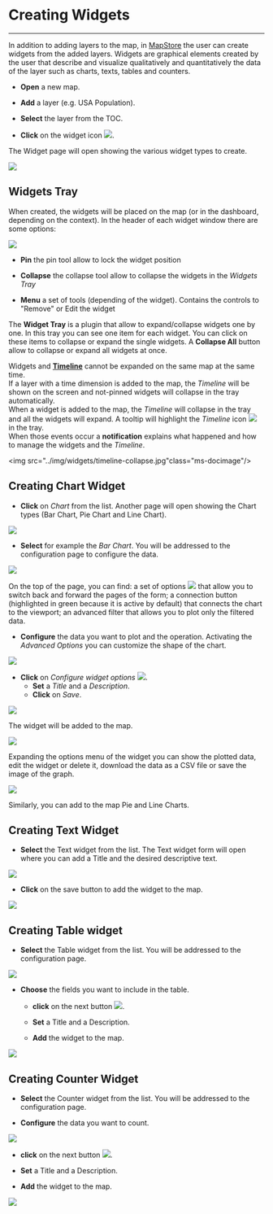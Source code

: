# Creating Widgets
******************

In addition to adding layers to the map, in [MapStore](https://mapstore.geo-solutions.it/mapstore/#/) the user can create widgets from the added layers. Widgets are graphical elements created by the user that describe and visualize qualitatively and quantitatively the data of the layer such as charts, texts, tables and counters.

* **Open** a new map.

* **Add** a layer (e.g. USA Population).

* **Select** the layer from the TOC.

* **Click** on the widget icon <img src="../img/button/widgets.jpg" class="ms-docbutton"/>.

The Widget page will open showing the various widget types to create.

<img src="../img/widgets/widget-list.jpg" class="ms-docimage" style="max-width:400px;"/>

Widgets Tray
------------

When created, the widgets will be placed on the map (or in the dashboard, depending on the context). In the header of each widget window there are some options:

<img src="../img/widgets/widgets-tray.jpg" class="ms-docimage"/>

* **Pin** the pin tool allow to lock the widget position

* **Collapse** the collapse tool allow to collapse the widgets in the *Widgets Tray*

* **Menu** a set of tools (depending of the widget). Contains the controls to "Remove" or Edit the widget

The **Widget Tray** is a plugin that allow to expand/collapse widgets one by one. In this tray you can see one item for each widget. You can click on these items to collapse or expand the single widgets. A **Collapse All** button allow to collapse or expand all widgets at once.

Widgets and **[Timeline](timeline.md#timeline)** cannot be expanded on the same map at the same time.<br>
If a layer with a time dimension is added to the map, the *Timeline* will be shown on the screen and not-pinned widgets will collapse in the tray automatically.<br>
When a widget is added to the map, the *Timeline* will collapse in the tray and all the widgets will expand. A tooltip will highlight the *Timeline* icon <img src="../img/button/timeline-collapse-icon.jpg" class="ms-docbutton"/> in the tray.<br>
When those events occur a **notification** explains what happened and how to manage the widgets and the *Timeline*.

<img src="../img/widgets/timeline-collapse.jpg"class="ms-docimage"/>

Creating Chart Widget
---------------------

* **Click** on *Chart* from the list. Another page will open showing the Chart types (Bar Chart, Pie Chart and Line Chart).

<img src="../img/widgets/chart-types.jpg" class="ms-docimage"  style="max-width:400px;"/>

* **Select** for example the *Bar Chart*. You will be addressed to the configuration page to configure the data.

<img src="../img/widgets/bar-chart.jpg" class="ms-docimage"  style="max-width:400px;"/>

On the top of the page, you can find: a set of options <img src="../img/widgets/widget-options.jpg" class="ms-docbutton"/> that allow you to switch back and forward the pages of the form; a connection button (highlighted in green because it is active by default) that connects the chart to the viewport; an advanced filter that allows you to plot only the filtered data.

* **Configure** the data you want to plot and the operation. Activating the *Advanced Options* you can customize the shape of the chart.

<img src="../img/widgets/configure-chart.jpg" class="ms-docimage"  style="max-width:400px;"/>

* **Click** on *Configure widget options*  <img src="../img/button/next.jpg" class="ms-docbutton"/>.
    * **Set** a *Title* and a *Description*.
    * **Click** on *Save*.

<img src="../img/widgets/widget-info.jpg" class="ms-docimage"  style="max-width:400px;"/>

The widget will be added to the map.

<img src="../img/widgets/widget-map.jpg" class="ms-docimage"/>

Expanding the options menu of the widget you can show the plotted data, edit the widget or delete it, download the data as a CSV file or save the image of the graph.

<img src="../img/widgets/widget-menu.jpg" class="ms-docimage"  style="max-width:500px;"/>

Similarly, you can add to the map Pie and Line Charts.

Creating Text Widget
--------------------

* **Select** the Text widget from the list. The Text widget form will open where you can add a Title and the desired descriptive text.

<img src="../img/widgets/text-widget.jpg" class="ms-docimage"  style="max-width:500px;"/>

* **Click** on the save button to add the widget to the map.

<img src="../img/widgets/text-map.jpg" class="ms-docimage"/>

Creating Table widget
---------------------

* **Select** the Table widget from the list. You will be addressed to the configuration page.

<img src="../img/widgets/table-widget.jpg" class="ms-docimage"  style="max-width:400px;"/>

* **Choose** the fields you want to include in the table.
    
    * **click** on the next button <img src="../img/button/next.jpg" class="ms-docbutton"/>.

    * **Set** a Title and a Description.

    * **Add** the widget to the map.

<img src="../img/widgets/table-map.jpg" class="ms-docimage"/>

Creating Counter Widget
-----------------------

 * **Select** the Counter widget from the list. You will be addressed to the configuration page.
  
  * **Configure** the data you want to count.

<img src="../img/widgets/counter-widget.jpg" class="ms-docimage"  style="max-width:400px;"/>

  * **click** on the next button <img src="../img/button/next.jpg" class="ms-docbutton"/>.

  * **Set** a Title and a Description.

  * **Add** the widget to the map.

<img src="../img/widgets/counter-map.jpg" class="ms-docimage"/>
